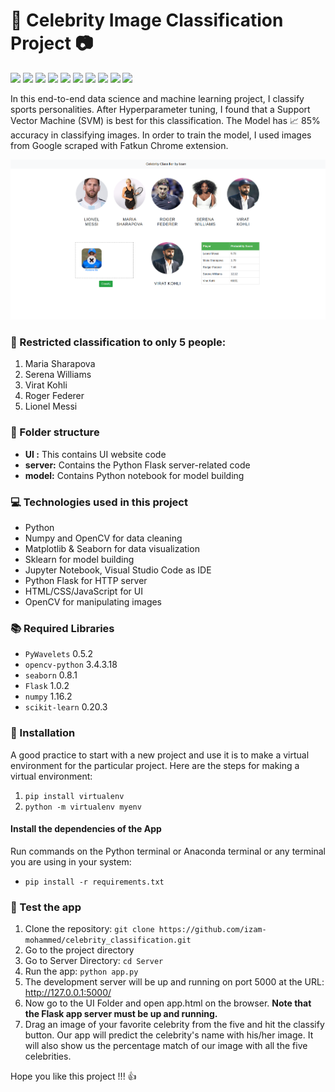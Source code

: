 # :star2: Celebrity Image Classification Project :camera:

<p>
<img src="https://img.shields.io/badge/pandas-%23150458.svg?logo=pandas&logoColor=white"/>
  <img src="https://img.shields.io/badge/JavaScript-F7DF1E?logo=javascript&logoColor=white" />
<img src="https://img.shields.io/badge/Flask-000000?logo=flask&logoColor=white" />
<img src="https://img.shields.io/badge/Python-239120?logo=python&logoColor=white" />
  <img src="https://img.shields.io/badge/css3-1572B6?logo=css3&logoColor=white" />
<img src="https://img.shields.io/badge/numpy-%23013243.svg?logo=numpy&logoColor=white"/>
<img src="https://img.shields.io/badge/GIT-E44C30?logo=git&logoColor=white" />
<img src="https://img.shields.io/badge/prettier-1A2C34?logo=prettier&logoColor=white" />
<img src="https://img.shields.io/badge/GitHub_Actions-563D7C?logo=github-actions&logoColor=white"/>
<img src="https://img.shields.io/badge/html5-E34F26?logo=html5&logoColor=white" />
</p>

In this end-to-end data science and machine learning project, I classify sports personalities. After Hyperparameter tuning, I found that a Support Vector Machine (SVM) is best for this classification. The Model has :chart_with_upwards_trend: 85% accuracy in classifying images. In order to train the model, I used images from Google scraped with Fatkun Chrome extension.

![](https://github.com/izam-mohammed/Celebrity-Classification/blob/main/project_UI.png?raw=true)

### :busts_in_silhouette: Restricted classification to only 5 people:
1) Maria Sharapova
2) Serena Williams
3) Virat Kohli
4) Roger Federer
5) Lionel Messi

### :file_folder: Folder structure
* **UI :** This contains UI website code
* **server:** Contains the Python Flask server-related code
* **model:** Contains Python notebook for model building

### :computer: Technologies used in this project
* Python
* Numpy and OpenCV for data cleaning
* Matplotlib & Seaborn for data visualization
* Sklearn for model building
* Jupyter Notebook, Visual Studio Code as IDE
* Python Flask for HTTP server
* HTML/CSS/JavaScript for UI
* OpenCV for manipulating images

### :books: Required Libraries
* `PyWavelets` 0.5.2
* `opencv-python` 3.4.3.18
* `seaborn` 0.8.1
* `Flask` 1.0.2
* `numpy` 1.16.2
* `scikit-learn` 0.20.3

### :wrench: Installation
A good practice to start with a new project and use it is to make a virtual environment for the particular project. Here are the steps for making a virtual environment:
1. `pip install virtualenv`
2. `python -m virtualenv myenv`

#### Install the dependencies of the App
Run commands on the Python terminal or Anaconda terminal or any terminal you are using in your system:
* `pip install -r requirements.txt`

### :rocket: Test the app
1. Clone the repository: `git clone https://github.com/izam-mohammed/celebrity_classification.git`
2. Go to the project directory
3. Go to Server Directory: `cd Server`
4. Run the app: `python app.py`
5. The development server will be up and running on port 5000 at the URL: http://127.0.0.1:5000/
6. Now go to the UI Folder and open app.html on the browser. <b>Note that the Flask app server must be up and running.</b>
7. Drag an image of your favorite celebrity from the five and hit the classify button. Our app will predict the celebrity's name with his/her image. It will also show us the percentage match of our image with all the five celebrities.

Hope you like this project !!! :thumbsup:
